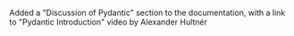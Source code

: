 Added a "Discussion of Pydantic" section to the documentation, with a link to "Pydantic Introduction" video by Alexander Hultnér

